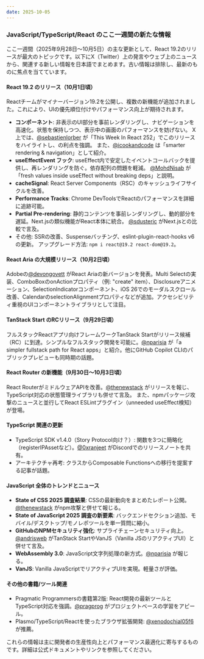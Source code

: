 ```yaml
---
date: 2025-10-05
---
```


### JavaScript/TypeScript/React のここ一週間の新たな情報

ここ一週間（2025年9月28日～10月5日）の主な更新として、React 19.2のリリースが最大のトピックです。以下にX（Twitter）上の発言やウェブ上のニュースから、関連する新しい情報を日本語でまとめます。古い情報は排除し、最新のものに焦点を当てています。

#### React 19.2 のリリース（10月1日頃）
Reactチームがマイナーバージョン19.2を公開し、複数の新機能が追加されました。これにより、UIの優先順位付けやパフォーマンス向上が期待されます。
- **<Activity /> コンポーネント**: 非表示のUI部分を事前レンダリングし、ナビゲーションを高速化。状態を保持しつつ、表示中の画面のパフォーマンスを妨げない。 X上では、[@sebastienlorber](https://x.com/sebastienlorber/status/1973509915034657151) が「This Week In React 252」でこのリリースをハイライトし、<Activity>の利点を強調。 また、[@icookandcode](https://x.com/icookandcode/status/1974110150693695748) は「smarter rendering & navigation」として紹介。
- **useEffectEvent フック**: useEffect内で安定したイベントコールバックを提供し、再レンダリングを防ぐ。依存配列の問題を軽減。 [@MohdNisab](https://x.com/MohdNisab/status/1973847543164592458) が「fresh values inside useEffect without breaking deps」と説明。
- **cacheSignal**: React Server Components（RSC）のキャッシュライフサイクルを改善。
- **Performance Tracks**: Chrome DevToolsでReactのパフォーマンスを詳細に追跡可能。
- **Partial Pre-rendering**: 静的コンテンツを事前レンダリングし、動的部分を遅延。Next.jsの類似機能がReact本体に統合。 [@sdusteric](https://x.com/sdusteric/status/1973805543841300966) がNext.jsとの比較で言及。
- その他: SSRの改善、Suspenseバッチング、eslint-plugin-react-hooks v6の更新。 アップグレード方法: `npm i react@19.2 react-dom@19.2`。

#### React Aria の大規模リリース（10月2日頃）
Adobeの[@devongovett](https://x.com/devongovett/status/1973842909666685111) がReact Ariaの新バージョンを発表。Multi Selectの実装、ComboBoxのonActionプロパティ（例: "create" item）、Disclosureアニメーション、SelectionIndicatorコンポーネント、iOS 26でのモーダルスクロール改善、CalendarのselectionAlignmentプロパティなどが追加。アクセシビリティ重視のUIコンポーネントライブラリとして注目。

#### TanStack Start のRCリリース（9月29日頃）
フルスタックReactアプリ向けフレームワークTanStack Startがリリース候補（RC）に到達。シンプルなフルスタック開発を可能に。[@nparisia](https://x.com/nparisia/status/1972587471147073854) が「a simpler fullstack path for React apps」と紹介。他にGitHub Copilot CLIのパブリックプレビューも同時期の話題。

#### React Router の新機能（9月30日～10月3日頃）
React RouterがミドルウェアAPIを改善。[@thenewstack](https://x.com/thenewstack/status/1974187898447569375) がリリースを報じ、TypeScript対応の状態管理ライブラリも併せて言及。 また、npmパッケージ攻撃のニュースと並行してReact ESLintプラグイン（unneeded useEffect検知）が登場。

#### TypeScript 関連の更新
- TypeScript SDK v1.4.0（Story Protocol向け？）: 関数を3つに簡略化（registerIPAssetなど）。[@0xranjeet](https://x.com/0xranjeet/status/1974027200769773786) がDiscordでのリリースノートを共有。
- アーキテクチャ再考: クラスからComposable Functionsへの移行を提案する記事が話題。

#### JavaScript 全体のトレンドとニュース
- **State of CSS 2025 調査結果**: CSSの最新動向をまとめたレポート公開。[@thenewstack](https://x.com/thenewstack/status/1973085706936332689) がnpm攻撃と併せて報じる。
- **State of JavaScript 2025 調査の新要素**: バックエンドセクション追加、モバイル/デスクトップ/モノレポツールを単一質問に縮小。
- **GitHubのNPMセキュリティ強化**: サプライチェーンセキュリティ向上。[@andrisweb](https://x.com/andrisweb/status/1973996652512821550) がTanStack StartやVanJS（Vanilla JSのリアクティブUI）と併せて言及。
- **WebAssembly 3.0**: JavaScript文字列処理の新方式。[@nparisia](https://x.com/nparisia/status/1972587471147073854) が報じる。
- **VanJS**: Vanilla JavaScriptでリアクティブUIを実現。軽量さが評価。

#### その他の書籍/ツール関連
- Pragmatic Programmersの書籍第2版: React開発の最新ツールとTypeScript対応を強調。[@pragprog](https://x.com/pragprog/status/1973393720302092693) がプロジェクトベースの学習をアピール。
- Plasmo/TypeScript/Reactを使ったブラウザ拡張開発: [@xenodochial05f6](https://x.com/xenodochial05f6/status/1972643625491374567) が推薦。

これらの情報は主に開発者の生産性向上とパフォーマンス最適化に寄与するものです。詳細は公式ドキュメントやリンクを参照してください。